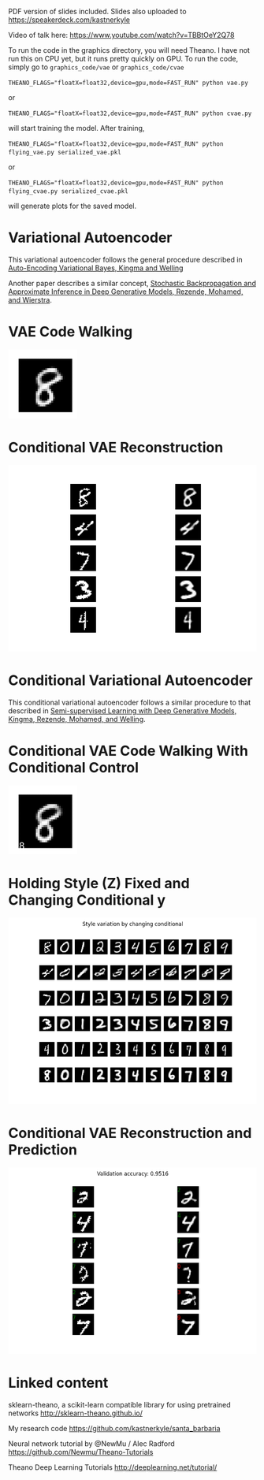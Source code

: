 PDF version of slides included.
Slides also uploaded to https://speakerdeck.com/kastnerkyle

Video of talk here:
https://www.youtube.com/watch?v=TBBtOeY2Q78

To run the code in the graphics directory, you will need Theano.
I have not run this on CPU yet, but it runs pretty quickly on GPU.
To run the code, simply go to ``graphics_code/vae`` or ``graphics_code/cvae``

``THEANO_FLAGS="floatX=float32,device=gpu,mode=FAST_RUN" python vae.py``

or

``THEANO_FLAGS="floatX=float32,device=gpu,mode=FAST_RUN" python cvae.py``

will start training the model. After training,

``THEANO_FLAGS="floatX=float32,device=gpu,mode=FAST_RUN" python flying_vae.py serialized_vae.pkl``

or

``THEANO_FLAGS="floatX=float32,device=gpu,mode=FAST_RUN" python flying_cvae.py serialized_cvae.pkl``

will generate plots for the saved model.

Variational Autoencoder
=======================

This variational autoencoder follows the general procedure described in
[Auto-Encoding Variational Bayes, Kingma and Welling](http://arxiv.org/abs/1312.6114)

Another paper describes a similar concept, [Stochastic Backpropagation and Approximate Inference in Deep Generative Models, Rezende, Mohamed, and Wierstra](http://arxiv.org/abs/1401.4082).

VAE Code Walking
================
![walking_code](graphics_code/vae/vae_code.gif)

Conditional VAE Reconstruction
==============================
![reconstruct](graphics_code/vae/vae_reconstruction.png)


Conditional Variational Autoencoder
===================================
This conditional variational autoencoder follows a similar procedure to that described in
[Semi-supervised Learning with Deep Generative Models, Kingma, Rezende, Mohamed, and Welling](http://arxiv.org/abs/1406.5298).

Conditional VAE Code Walking With Conditional Control
=================================
![walking_code](graphics_code/cvae/cvae_code.gif)

Holding Style (Z) Fixed and Changing Conditional y 
==================================================
![reconstruct](graphics_code/cvae/cvae_style.png)

Conditional VAE Reconstruction and Prediction
=============================================
![reconstruct](graphics_code/cvae/cvae_reconstruction.png)


Linked content
==============
sklearn-theano, a scikit-learn compatible library for using pretrained networks http://sklearn-theano.github.io/

My research code https://github.com/kastnerkyle/santa_barbaria

Neural network tutorial by @NewMu / Alec Radford https://github.com/Newmu/Theano-Tutorials

Theano Deep Learning Tutorials http://deeplearning.net/tutorial/
